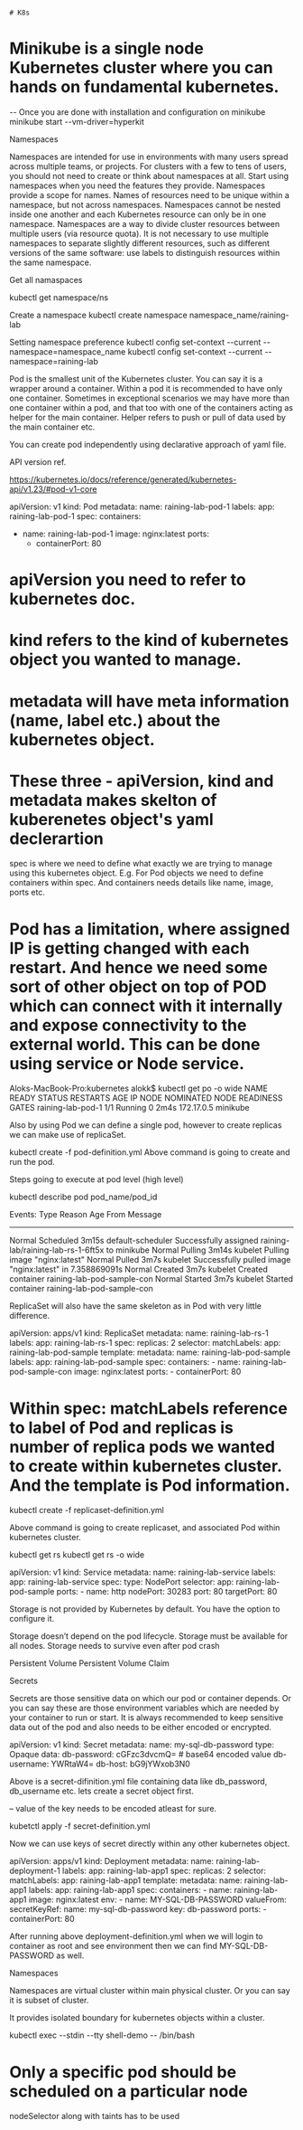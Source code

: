                                                                                   # K8s
 

# Minikube is a single node Kubernetes cluster where you can hands on fundamental kubernetes. 

 -- Once you are done with installation and configuration on minikube 
minikube start --vm-driver=hyperkit



Namespaces

Namespaces are intended for use in environments with many users spread across multiple teams, or projects. For clusters with a few to tens of users, you should not need to create or think about namespaces at all. Start using namespaces when you need the features they provide.
Namespaces provide a scope for names. Names of resources need to be unique within a namespace, but not across namespaces. Namespaces cannot be nested inside one another and each Kubernetes resource can only be in one namespace.
Namespaces are a way to divide cluster resources between multiple users (via resource quota).
It is not necessary to use multiple namespaces to separate slightly different resources, such as different versions of the same software: use labels to distinguish resources within the same namespace.

Get all namaspaces

kubectl get namespace/ns

Create a namespace 
kubectl create namespace namespace_name/raining-lab

Setting namespace preference 
kubectl config set-context --current --namespace=namespace_name
kubectl config set-context --current --namespace=raining-lab


Pod is the smallest unit of the Kubernetes cluster. You can say it is a wrapper around a container. Within a pod it is recommended to have only one container. Sometimes in exceptional scenarios we may have more than one container within a pod, and that too with one of the containers acting as helper for the main container. Helper refers to push or pull of data used by the main container etc. 

You can create pod independently using declarative approach of yaml file. 

API version ref. 

https://kubernetes.io/docs/reference/generated/kubernetes-api/v1.23/#pod-v1-core


apiVersion: v1
kind: Pod
metadata:
 name: raining-lab-pod-1
 labels:
   app: raining-lab-pod-1
spec:
 containers:
   - name: raining-lab-pod-1
     image: nginx:latest
     ports:
       - containerPort: 80


# apiVersion you need to refer to kubernetes doc. 
# kind refers to the kind of kubernetes object you wanted to manage. 
# metadata will have meta information (name, label etc.) about the kubernetes object. 

# These three - apiVersion, kind and metadata makes skelton of kuberenetes object's yaml declerartion

spec is where we need to define what exactly we are trying to manage using this kubernetes object. E.g. For Pod objects we need to define containers within spec. And containers needs details like name, image, ports etc. 

# Pod has a limitation, where assigned IP is getting changed with each restart. And hence we need some sort of other object on top of POD which can connect with it internally and expose connectivity to the external world. This can be done using service or Node service. 

Aloks-MacBook-Pro:kubernetes alokk$ kubectl get po -o wide
NAME                READY   STATUS    RESTARTS   AGE    IP           NODE       NOMINATED NODE   READINESS GATES
raining-lab-pod-1   1/1     Running   0          2m4s   172.17.0.5   minikube   <none>           <none>



Also by using Pod we can define a single pod, however to create replicas we can make use of replicaSet. 

kubectl create -f pod-definition.yml 
Above command is going to create and run the pod. 

Steps going to execute at pod level (high level)

kubectl describe pod pod_name/pod_id

Events:
  Type    Reason     Age    From               Message
  ----    ------     ----   ----               -------
  Normal  Scheduled  3m15s  default-scheduler  Successfully assigned raining-lab/raining-lab-rs-1-6ft5x to minikube
  Normal  Pulling    3m14s  kubelet            Pulling image "nginx:latest"
  Normal  Pulled     3m7s   kubelet            Successfully pulled image "nginx:latest" in 7.358869091s
  Normal  Created    3m7s   kubelet            Created container raining-lab-pod-sample-con
  Normal  Started    3m7s   kubelet            Started container raining-lab-pod-sample-con



ReplicaSet will also have the same skeleton as in Pod with very little difference. 

apiVersion: apps/v1
kind: ReplicaSet
metadata:
 name: raining-lab-rs-1
 labels:
   app: raining-lab-rs-1
spec:
 replicas: 2
 selector:
   matchLabels:
     app: raining-lab-pod-sample
 template:
   metadata:
     name: raining-lab-pod-sample
     labels:
       app:  raining-lab-pod-sample
   spec:
     containers:
       - name: raining-lab-pod-sample-con
         image: nginx:latest
         ports:
           - containerPort: 80


# Within spec: matchLabels reference to label of Pod and replicas is number of replica pods we wanted to create within kubernetes cluster. And the template is Pod information. 

kubectl create -f replicaset-definition.yml

Above command is going to create replicaset, and associated Pod within kubernetes cluster. 

kubectl get rs
kubectl get rs -o wide

apiVersion: v1
kind: Service
metadata:
 name: raining-lab-service
 labels:
   app: raining-lab-service
spec:
 type: NodePort
 selector:
   app: raining-lab-pod-sample
 ports:
     - name: http
       nodePort: 30283
       port: 80
       targetPort: 80


Storage is not provided by Kubernetes by default. You have the option to configure it. 

Storage doesn’t depend on the pod lifecycle. 
Storage must be available for all nodes. 
Storage needs to survive even after pod crash 

Persistent Volume 
Persistent Volume Claim 






Secrets 

Secrets are those sensitive data on which our pod or container depends. Or you can say these are those environment variables which are needed by your container to run or start. It is always recommended to keep sensitive data out of the pod and also needs to be either encoded or encrypted. 

apiVersion: v1
kind: Secret
metadata:
 name: my-sql-db-password
type: Opaque
data:
 db-password: cGFzc3dvcmQ= # base64 encoded value
 db-username: YWRtaW4=
 db-host: bG9jYWxob3N0

Above is a secret-difinition.yml file containing data like db_password, db_username etc. lets create a secret object first. 

– value of the key needs to be encoded atleast for sure. 

kubetctl apply -f secret-definition.yml

Now we can use keys of secret directly within any other kubernetes object. 

apiVersion: apps/v1
kind: Deployment
metadata:
 name: raining-lab-deployment-1
 labels:
   app: raining-lab-app1
spec:
 replicas: 2
 selector:
   matchLabels:
     app: raining-lab-app1
 template:
   metadata:
     name: raining-lab-app1
     labels:
       app: raining-lab-app1
   spec:
     containers:
       - name: raining-lab-app1
         image: nginx:latest
         env:
           - name: MY-SQL-DB-PASSWORD
             valueFrom:
               secretKeyRef:
                 name: my-sql-db-password
                 key: db-password
         ports:
           - containerPort: 80

After running above deployment-definition.yml when we will login to container as root and see environment then we can find MY-SQL-DB-PASSWORD as well. 

Namespaces

Namespaces are virtual cluster within main physical cluster. Or you can say it is subset of cluster. 

It provides isolated boundary for kubernetes objects within a cluster. 


kubectl exec --stdin --tty shell-demo -- /bin/bash
  
# Only a specific pod should be scheduled on a particular node 
  
  nodeSelector along with taints has to be used
